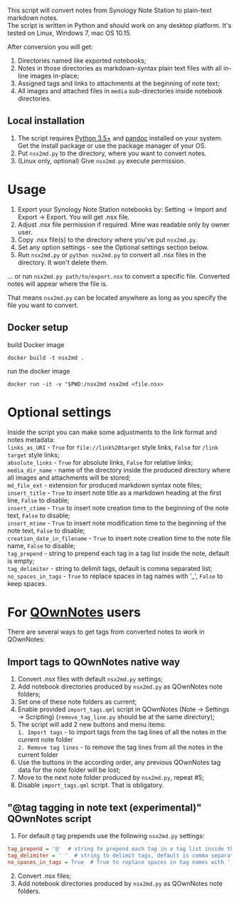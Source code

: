 This script will convert notes from Synology Note Station to plain-text markdown notes.  
The script is written in Python and should work on any desktop platform. It's tested on Linux, Windows 7, mac OS 10.15.

After conversion you will get:
1) Directories named like exported notebooks;
2) Notes in those directories as markdown-syntax plain text files with all in-line images in-place;
3) Assigned tags and links to attachments at the beginning of note text;
4) All images and attached files in `media` sub-directories inside notebook directories.

## Local installation

1) The script requires [Python 3.5+](https://www.python.org/downloads/) and [pandoc](http://pandoc.org/installing.html) installed on your system. Get the install package or use the package manager of your OS.
2) Put `nsx2md.py` to the directory, where you want to convert notes.
3) (Linux only, optional) Give `nsx2md.py` execute permission.

# Usage
1) Export your Synology Note Station notebooks by: Setting -> Import and Export -> Export. You will get .nsx file.
2) Adjust .nsx file permission if required. Mine was readable only by owner user.
3) Copy .nsx file(s) to the directory where you've put `nsx2md.py`.
4) Set any option settings - see the Optional settings section below.
5) Run `nsx2md.py` or `python nsx2md.py` to convert all .nsx files in the directory. It won't delete them.  

... or run `nsx2md.py path/to/export.nsx` to convert a specific file. Converted notes will appear where the file is.

That means `nsx2md.py` can be located anywhere as long as you specify the file you want to convert.

## Docker setup

build Docker image  

`docker build -t nsx2md .`  

run the docker image  

`docker run -it -v "$PWD:/nsx2md nsx2md <file.nsx>`  


# Optional settings
Inside the script you can make some adjustments to the link format and notes metadata:  
`links_as_URI` - `True` for `file://link%20target` style links, `False` for `/link target` style links;  
`absolute_links` - `True` for absolute links, `False` for relative links;  
`media_dir_name` - name of the directory inside the produced directory where all images and attachments will be stored;   
`md_file_ext` - extension for produced markdown syntax note files;  
`insert_title` - `True` to insert note title as a markdown heading at the first line, `False` to disable;  
`insert_ctime` - `True` to insert note creation time to the beginning of the note text, `False` to disable;  
`insert_mtime` - `True` to insert note modification time to the beginning of the note text, `False` to disable;  
`creation_date_in_filename` - `True` to insert note creation time to the note file name, `False` to disable;  
`tag_prepend` - string to prepend each tag in a tag list inside the note, default is empty;  
`tag_delimiter` - string to delimit tags, default is comma separated list;  
`no_spaces_in_tags` - `True` to replace spaces in tag names with '_', `False` to keep spaces.

# For [QOwnNotes](https://github.com/pbek/QOwnNotes) users
There are several ways to get tags from converted notes to work in QOwnNotes:

## Import tags to QOwnNotes native way
1) Convert .nsx files with default `nsx2md.py` settings;
2) Add notebook directories produced by `nsx2md.py` as QOwnNotes note folders;  
3) Set one of these note folders as current;  
4) Enable provided `import_tags.qml` script in QOwnNotes (Note -> Settings -> Scripting) (`remove_tag_line.py` should be at the same directory);  
5) The script will add 2 new buttons and menu items:  
    `1. Import tags` - to import tags from the tag lines of all the notes in the current note folder  
    `2. Remove tag lines` - to remove the tag lines from all the notes in the current folder  
6) Use the buttons in the according order, any previous QOwnNotes tag data for the note folder will be lost;  
7) Move to the next note folder produced by `nsx2md.py`, repeat #5;  
8) Disable `import_tags.qml` script. That is obligatory.

## "@tag tagging in note text (experimental)" QOwnNotes script
1) For default `@` tag prepends use the following `nsx2md.py` settings:
``` ini
tag_prepend = '@'  # string to prepend each tag in a tag list inside the note, default is empty
tag_delimiter = ' '  # string to delimit tags, default is comma separated list
no_spaces_in_tags = True  # True to replace spaces in tag names with '_', False to keep spaces
```
2) Convert .nsx files;
3) Add notebook directories produced by `nsx2md.py` as QOwnNotes note folders.
